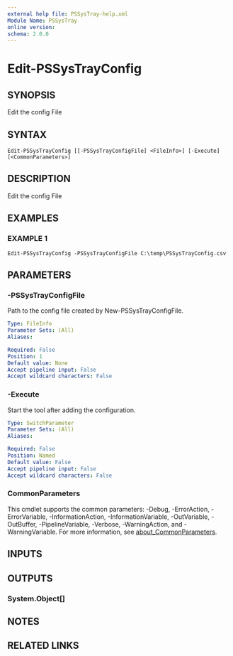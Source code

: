 ```yaml
---
external help file: PSSysTray-help.xml
Module Name: PSSysTray
online version:
schema: 2.0.0
---
```


# Edit-PSSysTrayConfig

## SYNOPSIS
Edit the config File

## SYNTAX

```
Edit-PSSysTrayConfig [[-PSSysTrayConfigFile] <FileInfo>] [-Execute] [<CommonParameters>]
```

## DESCRIPTION
Edit the config File

## EXAMPLES

### EXAMPLE 1
```
Edit-PSSysTrayConfig -PSSysTrayConfigFile C:\temp\PSSysTrayConfig.csv
```

## PARAMETERS

### -PSSysTrayConfigFile
Path to the config file created by New-PSSysTrayConfigFile.

```yaml
Type: FileInfo
Parameter Sets: (All)
Aliases:

Required: False
Position: 1
Default value: None
Accept pipeline input: False
Accept wildcard characters: False
```

### -Execute
Start the tool after adding the configuration.

```yaml
Type: SwitchParameter
Parameter Sets: (All)
Aliases:

Required: False
Position: Named
Default value: False
Accept pipeline input: False
Accept wildcard characters: False
```

### CommonParameters
This cmdlet supports the common parameters: -Debug, -ErrorAction, -ErrorVariable, -InformationAction, -InformationVariable, -OutVariable, -OutBuffer, -PipelineVariable, -Verbose, -WarningAction, and -WarningVariable. For more information, see [about_CommonParameters](http://go.microsoft.com/fwlink/?LinkID=113216).

## INPUTS

## OUTPUTS

### System.Object[]
## NOTES

## RELATED LINKS
